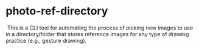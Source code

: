 # photo-ref-directory
 This is a CLI tool for automating the process of picking new images to use in a directory/folder that stores reference images for any type of drawing practice (e.g., gesture drawing).

